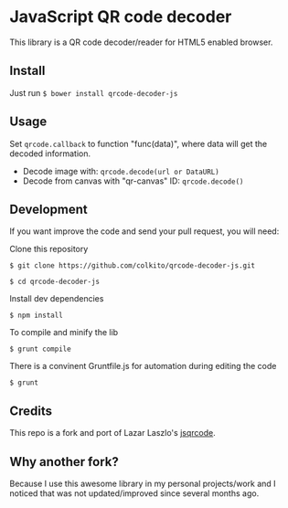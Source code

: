 JavaScript QR code decoder
==========================

This library is a QR code decoder/reader for HTML5 enabled browser.

Install
-------
Just run `$ bower install qrcode-decoder-js`


Usage
-----
Set `qrcode.callback` to function "func(data)", where data will get the decoded information.

- Decode image with: `qrcode.decode(url or DataURL)`
- Decode from canvas with "qr-canvas" ID: `qrcode.decode()`


Development
-----------
If you want improve the code and send your pull request, you will need:

Clone this repository

`$ git clone https://github.com/colkito/qrcode-decoder-js.git`

`$ cd qrcode-decoder-js`

Install dev dependencies

`$ npm install`

To compile and minify the lib

`$ grunt compile`

There is a convinent Gruntfile.js for automation during editing the code

`$ grunt`

Credits
-------
This repo is a fork and port of Lazar Laszlo's [jsqrcode](https://github.com/LazarSoft/jsqrcode).


Why another fork?
-----------------
Because I use this awesome library in my personal projects/work and I noticed that was not updated/improved since several months ago.
